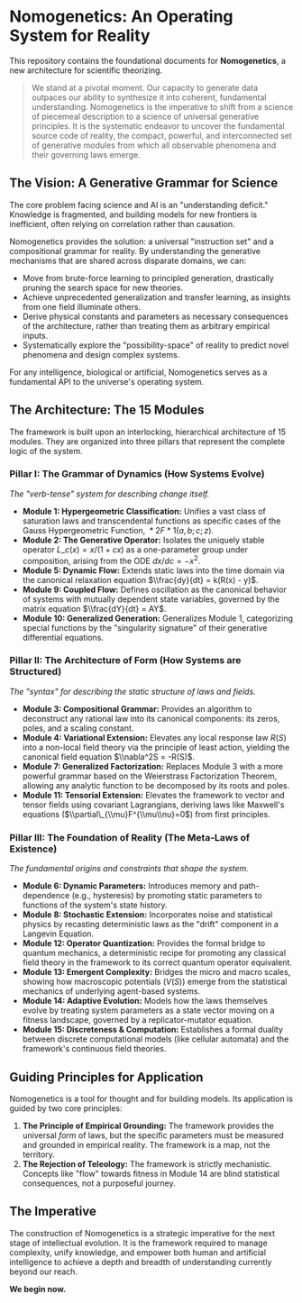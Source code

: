 # Nomogenetics: An Operating System for Reality

[](https://opensource.org/licenses/MIT)

This repository contains the foundational documents for **Nomogenetics**, a new architecture for scientific theorizing.

> We stand at a pivotal moment. Our capacity to generate data outpaces our ability to synthesize it into coherent, fundamental understanding. Nomogenetics is the imperative to shift from a science of piecemeal description to a science of universal generative principles. It is the systematic endeavor to uncover the fundamental source code of reality, the compact, powerful, and interconnected set of generative modules from which all observable phenomena and their governing laws emerge.

## The Vision: A Generative Grammar for Science

The core problem facing science and AI is an "understanding deficit." Knowledge is fragmented, and building models for new frontiers is inefficient, often relying on correlation rather than causation.

Nomogenetics provides the solution: a universal "instruction set" and a compositional grammar for reality. By understanding the generative mechanisms that are shared across disparate domains, we can:

  * Move from brute-force learning to principled generation, drastically pruning the search space for new theories.
  * Achieve unprecedented generalization and transfer learning, as insights from one field illuminate others.
  * Derive physical constants and parameters as necessary consequences of the architecture, rather than treating them as arbitrary empirical inputs.
  * Systematically explore the "possibility-space" of reality to predict novel phenomena and design complex systems.

For any intelligence, biological or artificial, Nomogenetics serves as a fundamental API to the universe's operating system.

## The Architecture: The 15 Modules

The framework is built upon an interlocking, hierarchical architecture of 15 modules. They are organized into three pillars that represent the complete logic of the system.

### Pillar I: The Grammar of Dynamics (How Systems Evolve)

*The "verb-tense" system for describing change itself.*

  * **Module 1: Hypergeometric Classification:** Unifies a vast class of saturation laws and transcendental functions as specific cases of the Gauss Hypergeometric Function, ${}*{2}F*{1}(a,b;c;z)$.
  * **Module 2: The Generative Operator:** Isolates the uniquely stable operator $L\_c(x) = x/(1+cx)$ as a one-parameter group under composition, arising from the ODE $dx/dc = -x^2$.
  * **Module 5: Dynamic Flow:** Extends static laws into the time domain via the canonical relaxation equation $\\frac{dy}{dt} = k(R(x) - y)$.
  * **Module 9: Coupled Flow:** Defines oscillation as the canonical behavior of systems with mutually dependent state variables, governed by the matrix equation $\\frac{dY}{dt} = AY$.
  * **Module 10: Generalized Generation:** Generalizes Module 1, categorizing special functions by the "singularity signature" of their generative differential equations.

### Pillar II: The Architecture of Form (How Systems are Structured)

*The "syntax" for describing the static structure of laws and fields.*

  * **Module 3: Compositional Grammar:** Provides an algorithm to deconstruct any rational law into its canonical components: its zeros, poles, and a scaling constant.
  * **Module 4: Variational Extension:** Elevates any local response law $R(S)$ into a non-local field theory via the principle of least action, yielding the canonical field equation $\\nabla^2S = -R(S)$.
  * **Module 7: Generalized Factorization:** Replaces Module 3 with a more powerful grammar based on the Weierstrass Factorization Theorem, allowing any analytic function to be decomposed by its roots and poles.
  * **Module 11: Tensorial Extension:** Elevates the framework to vector and tensor fields using covariant Lagrangians, deriving laws like Maxwell's equations ($\\partial\_{\\mu}F^{\\mu\\nu}=0$) from first principles.

### Pillar III: The Foundation of Reality (The Meta-Laws of Existence)

*The fundamental origins and constraints that shape the system.*

  * **Module 6: Dynamic Parameters:** Introduces memory and path-dependence (e.g., hysteresis) by promoting static parameters to functions of the system's state history.
  * **Module 8: Stochastic Extension:** Incorporates noise and statistical physics by recasting deterministic laws as the "drift" component in a Langevin Equation.
  * **Module 12: Operator Quantization:** Provides the formal bridge to quantum mechanics, a deterministic recipe for promoting any classical field theory in the framework to its correct quantum operator equivalent.
  * **Module 13: Emergent Complexity:** Bridges the micro and macro scales, showing how macroscopic potentials ($V(S)$) emerge from the statistical mechanics of underlying agent-based systems.
  * **Module 14: Adaptive Evolution:** Models how the laws themselves evolve by treating system parameters as a state vector moving on a fitness landscape, governed by a replicator-mutator equation.
  * **Module 15: Discreteness & Computation:** Establishes a formal duality between discrete computational models (like cellular automata) and the framework's continuous field theories.

## Guiding Principles for Application

Nomogenetics is a tool for thought and for building models. Its application is guided by two core principles:

1.  **The Principle of Empirical Grounding:** The framework provides the universal *form* of laws, but the specific parameters must be measured and grounded in empirical reality. The framework is a map, not the territory.
2.  **The Rejection of Teleology:** The framework is strictly mechanistic. Concepts like "flow" towards fitness in Module 14 are blind statistical consequences, not a purposeful journey.

## The Imperative

The construction of Nomogenetics is a strategic imperative for the next stage of intellectual evolution. It is the framework required to manage complexity, unify knowledge, and empower both human and artificial intelligence to achieve a depth and breadth of understanding currently beyond our reach.

**We begin now.**

